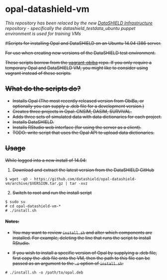 # opal-datashield-vm

*This repository has been relaced by the new [DataSHIELD
Infrastructure](https://github.com/datashield/datashield-infrastructure)
repository - specifically the datashield_testdata_ubuntu puppet environment is used for training VMs*


#~~Scripts for installing Opal and DataSHIELD on an Ubuntu 14.04 i386 server.~~

~~For use when creating new versions of the DataSHIELD test environment.~~

~~These scripts borrow from the
[vagrant-obiba](https://github.com/obiba/vagrant-obiba) repo. If you only require
a temporary Opal and DataSHIELD VM, you might like to consider using vagrant
instead of these scripts.~~

## ~~What do the scripts do?~~

* ~~Installs Opal (The most recently released version from ObiBa, or
  optionally you can supply a .deb file for a development version.)~~
* ~~Creates three projects in Opal: CNSIM, DASIM, SURVIVAL.~~
* ~~Adds three sets of simulated data with data dictionaries for each project.~~
* ~~Installs DataSHIELD.~~
* ~~Installs RStudio web interface (for using the server as a client).~~
* ~~TODO: write script that uses the Opal API to upload data dictionaries.~~


## ~~Usage~~

~~While logged into a new install of 14.04:~~

1. ~~Download and extract the latest version from the DataSHIELD
GitHub~~

```
$ wget -qO - https://github.com/datashield/opal-datashield-vm/archive/$VERSION.tar.gz | tar -xvz
```

2. ~~Switch to root and run the install script~~

```
$ sudo su
# cd opal-datashield-vm-*
# ./install.sh
```

#### ~~Notes:~~

* ~~You may want to review `install.sh` and alter which components are installed.
  For example, deleting the line that runs the script to install RStudio.~~

* ~~If you wish to install a specific version of Opal by supplying a .deb file,
  first copy the .deb file onto the VM, then the path to this file can be passed
  as an argument to the `-o` option of `install.sh`:~~

```
# ./install.sh -o /path/to/opal.deb
```

